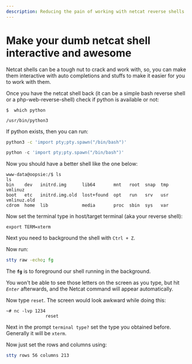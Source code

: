 ```yaml
---
description: Reducing the pain of working with netcat reverse shells
---
```


# Make your dumb netcat shell interactive and awesome

Netcat shells can be a tough nut to crack and work with, so, you can make them interactive with auto completions and stuffs to make it easier for you to work with them.

Once you have the netcat shell back (it can be a simple bash reverse shell or a php-web-reverse-shell) check if python is available or not:

```
$  which python

/usr/bin/python3
```

If python exists, then you can run:

```bash
python3 -c 'import pty;pty.spawn("/bin/bash")'
```

```python
python -c 'import pty;pty.spawn("/bin/bash")'
```

Now you should have a better shell like the one below:

```
www-data@oopsie:/$ ls
ls
bin    dev   initrd.img      lib64       mnt   root  snap  tmp  vmlinuz
boot   etc   initrd.img.old  lost+found  opt   run   srv   usr  vmlinuz.old
cdrom  home  lib             media       proc  sbin  sys   var
```

Now set the terminal type in host/target terminal (aka your reverse shell):&#x20;

```
export TERM=xterm
```

Next you need to background the shell with `Ctrl + Z`.

Now run:

```bash
stty raw -echo; fg
```

The **`fg`** is to foreground our shell running in the background.&#x20;

You won't be able to see those letters on the screen as you type, but hit _`Enter`_ afterwards, and the Netcat command will appear automatically.&#x20;

Now type `reset`. The screen would look awkward while doing this:

```
~# nc -lvp 1234
               reset
```

Next in the prompt `terminal type?` set the type you obtained before. Generally it will be `xterm`.

Now just set the rows and columns using:&#x20;

```bash
stty rows 56 columns 213
```
